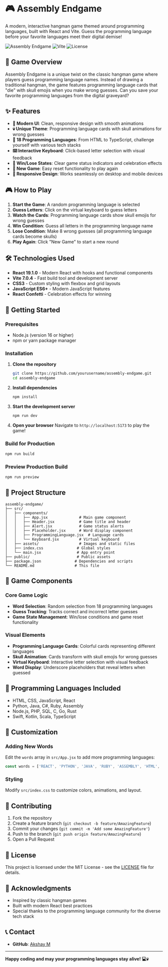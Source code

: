 # 🎮 Assembly Endgame

A modern, interactive hangman game themed around programming languages, built with React and Vite. Guess the programming language before your favorite languages meet their digital demise!

![Assembly Endgame](https://img.shields.io/badge/React-19.1.0-blue?logo=react)
![Vite](https://img.shields.io/badge/Vite-7.0.4-purple?logo=vite)
![License](https://img.shields.io/badge/License-MIT-green)

## 🎯 Game Overview

Assembly Endgame is a unique twist on the classic hangman game where players guess programming language names. Instead of drawing a traditional hangman, the game features programming language cards that "die" with skull emojis when you make wrong guesses. Can you save your favorite programming languages from the digital graveyard?

## ✨ Features

- **🎨 Modern UI**: Clean, responsive design with smooth animations
- **💀 Unique Theme**: Programming language cards with skull animations for wrong guesses
- **🎯 18 Programming Languages**: From HTML to TypeScript, challenge yourself with various tech stacks
- **⌨️ Interactive Keyboard**: Click-based letter selection with visual feedback
- **🎉 Win/Lose States**: Clear game status indicators and celebration effects
- **🔄 New Game**: Easy reset functionality to play again
- **📱 Responsive Design**: Works seamlessly on desktop and mobile devices

## 🎮 How to Play

1. **Start the Game**: A random programming language is selected
2. **Guess Letters**: Click on the virtual keyboard to guess letters
3. **Watch the Cards**: Programming language cards show skull emojis for wrong guesses
4. **Win Condition**: Guess all letters in the programming language name
5. **Lose Condition**: Make 8 wrong guesses (all programming language cards become skulls)
6. **Play Again**: Click "New Game" to start a new round

## 🛠️ Technologies Used

- **React 19.1.0** - Modern React with hooks and functional components
- **Vite 7.0.4** - Fast build tool and development server
- **CSS3** - Custom styling with flexbox and grid layouts
- **JavaScript ES6+** - Modern JavaScript features
- **React Confetti** - Celebration effects for winning

## 🚀 Getting Started

### Prerequisites

- Node.js (version 16 or higher)
- npm or yarn package manager

### Installation

1. **Clone the repository**
   ```bash
   git clone https://github.com/yourusername/assembly-endgame.git
   cd assembly-endgame
   ```

2. **Install dependencies**
   ```bash
   npm install
   ```

3. **Start the development server**
   ```bash
   npm run dev
   ```

4. **Open your browser**
   Navigate to `http://localhost:5173` to play the game!

### Build for Production

```bash
npm run build
```

### Preview Production Build

```bash
npm run preview
```

## 📁 Project Structure

```
assembly-endgame/
├── src/
│   ├── components/
│   │   ├── App.jsx              # Main game component
│   │   ├── Header.jsx           # Game title and header
│   │   ├── Alert.jsx            # Game status alerts
│   │   ├── Placeholder.jsx      # Word display component
│   │   ├── ProgrammingLanguage.jsx  # Language cards
│   │   └── Keyboard.jsx         # Virtual keyboard
│   ├── assets/                  # Images and static files
│   ├── index.css               # Global styles
│   └── main.jsx                # App entry point
├── public/                     # Public assets
├── package.json               # Dependencies and scripts
└── README.md                  # This file
```

## 🎨 Game Components

### Core Game Logic
- **Word Selection**: Random selection from 18 programming languages
- **Guess Tracking**: Tracks correct and incorrect letter guesses
- **Game State Management**: Win/lose conditions and game reset functionality

### Visual Elements
- **Programming Language Cards**: Colorful cards representing different languages
- **Skull Animation**: Cards transform with skull emojis for wrong guesses
- **Virtual Keyboard**: Interactive letter selection with visual feedback
- **Word Display**: Underscore placeholders that reveal letters when guessed

## 🎯 Programming Languages Included

- HTML, CSS, JavaScript, React
- Python, Java, C#, Ruby, Assembly
- Node.js, PHP, SQL, C, Go, Rust
- Swift, Kotlin, Scala, TypeScript

## 🎨 Customization

### Adding New Words
Edit the `words` array in `src/App.jsx` to add more programming languages:

```javascript
const words = ['REACT', 'PYTHON', 'JAVA', 'RUBY', 'ASSEMBLY', 'HTML', 'CSS', 'NODEJS', 'PHP', 'SQL', 'C', 'GO', 'RUST', 'SWIFT', 'KOTLIN', 'SCALA', 'TYPESCRIPT', 'JAVASCRIPT', 'YOUR_NEW_LANGUAGE']
```

### Styling
Modify `src/index.css` to customize colors, animations, and layout.

## 🤝 Contributing

1. Fork the repository
2. Create a feature branch (`git checkout -b feature/AmazingFeature`)
3. Commit your changes (`git commit -m 'Add some AmazingFeature'`)
4. Push to the branch (`git push origin feature/AmazingFeature`)
5. Open a Pull Request

## 📝 License

This project is licensed under the MIT License - see the [LICENSE](LICENSE) file for details.

## 🙏 Acknowledgments

- Inspired by classic hangman games
- Built with modern React best practices
- Special thanks to the programming language community for the diverse tech stack

## 📞 Contact

- **GitHub**: [Akshay M](https://github.com/akshaym95)

---

**Happy coding and may your programming languages stay alive! 💻💀**
